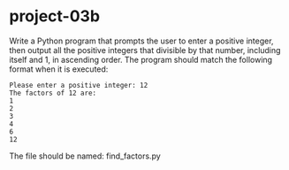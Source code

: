 # project-03b

Write a Python program that prompts the user to enter a positive integer, then output all the positive integers that divisible by that number, including itself and 1, in ascending order. 
The program should match the following format when it is executed:
```
Please enter a positive integer: 12
The factors of 12 are:
1
2
3
4
6
12
```
The file should be named: find_factors.py
